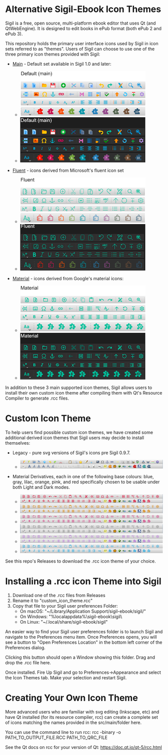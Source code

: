 Alternative Sigil-Ebook Icon Themes
======================

Sigil is a free, open source, multi-platform ebook editor that uses
Qt (and QtWebEngine). It is designed to edit books in ePub format
(both ePub 2 and ePub 3).

This repository holds the primary user interface icons used by Sigil
in icon sets referred to as "themes".  Users of Sigil can choose to
use one of the three primary icon themes provided with Sigil:

- [Main](https://github.com/Sigil-Ebook/Sigil/tree/master/src/Resource_Files/main) - Default set available in Sigil 1.0 and later:
     - ![Main Icon Theme Light](./img/Main.png)
     - ![Main Icon Theme Dark](./img/Main_dark.png)

- [Fluent](https://github.com/microsoft/fluentui-system-icons) - icons derived from Microsoft's fluent icon set
     - ![Fluent Icon Theme Light](./img/Fluent.png)
     - ![Fluent Icon Theme Dark](./img/Fluent_dark.png)
     
- [Material](https://github.com/google/material-design-icons) - icons derived from Google's material icons:
     - ![Material Icon Theme Light](./img/Material.png)
     - ![Material Icon Theme Dark](./img/Material_dark.png)

In addition to these 3 main supported icon themes, Sigil allows
users to install their own custom icon theme after compiling
them with Qt's Resource Compiler to generate .rcc files.

Custom Icon Theme
=================
To help users find possible custom icon themes, we have
created some additional derived icon themes that Sigil
users may decide to install themselves:

- Legacy - pure svg versions of Sigil's icons pre Sigil 0.9.7.
     - ![Legacy Icon Theme](./img/legacy.png)

- Material Derivatives, each in one of the following
base colours: blue, gray, lilac, orange, pink, and red
specifically chosen to be usable under both Light and Dark modes.
     - ![Material Red Icon Theme](./img/material-red.png)
     - ![Material Orange Icon Theme](./img/material-orange.png)
     - ![Material Pink Icon Theme](./img/material-pink.png)
     - ![Material Gray Icon Theme](./img/material-gray.png)
     - ![Material Lilac Icon Theme](./img/material-lilac.png)
     - ![Material Blue Icon Theme](./img/material-blue.png)

See this repo's Releases to download the .rcc icon theme of your
choice.


Installing a .rcc icon Theme into Sigil
=======================================

1. Download one of the .rcc files from Releases
2. Rename it to "custom_icon_theme.rcc"
3. Copy that file to your Sigil user preferences Folder:
      - On macOS: "~/Library/Application Support/sigil-ebook/sigil/"
      - On Windows: "%localappdata%\sigil-ebook\sigil\
      - On Linux: "~/.local/share/sigil-ebook/sigil\"

An easier way to find your Sigil user preferences folder is to
launch Sigil and navigate to the Preferences menu item.
Once Preferences opens, you will see a button to
"Open Preferences Location" in the bottom left corner
of the Preferences dialog.

Clicking this button should open a Window showing this folder.
Drag and drop the .rcc file here.


Once installed.  Fire Up Sigil and go to
Preferences->Appearance and select the Icon Themes tab.
Make your selection and restart Sigil.


Creating Your Own Icon Theme
============================

More advanced users who are familiar with svg editing
(Inkscape, etc) and have Qt installed (for its resource
compiler, rcc) can create a complete set of icons
matching the names provided in the src/main/folder here.

You can use the command line to run rcc:
rcc -binary -o PATH_TO_OUTPUT_FILE.RCC PATH_TO_QRC_FILE

See the Qt docs on rcc for your version of Qt:
https://doc.qt.io/qt-5/rcc.html